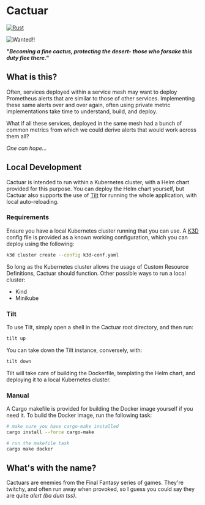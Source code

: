 # Cactuar

[![Rust](https://github.com/harrytucker/cactuar/actions/workflows/rust.yml/badge.svg)](https://github.com/harrytucker/cactuar/actions/workflows/rust.yml)

![Wanted!!](https://static.wikia.nocookie.net/finalfantasy/images/6/6e/Cactuar_FFVIII_Color_Art.jpg/revision/latest?cb=20130315023650)

_**"Becoming a fine cactus, protecting the desert- those who forsake this duty flee there."**_

## What is this?

Often, services deployed within a service mesh may want to deploy Prometheus
alerts that are similar to those of other services. Implementing these same
alerts over and over again, often using private metric implementations take time
to understand, build, and deploy.

What if all these services, deployed in the same mesh had a bunch of common
metrics from which we could derive alerts that would work across them all?

_One can hope..._

## Local Development

Cactuar is intended to run within a Kubernetes cluster, with a Helm chart
provided for this purpose. You can deploy the Helm chart yourself, but Cactuar
also supports the use of [Tilt](https://tilt.dev) for running the whole
application, with local auto-reloading.

### Requirements

Ensure you have a local Kubernetes cluster running that you can use. A
[K3D](https://k3d.io) config file is provided as a known working configuration,
which you can deploy using the following:

```sh
k3d cluster create --config k3d-conf.yaml
```

So long as the Kubernetes cluster allows the usage of Custom Resource
Definitions, Cactuar should function. Other possible ways to run a local
cluster:

- Kind
- Minikube

### Tilt

To use Tilt, simply open a shell in the Cactuar root directory, and then run:

```sh
tilt up
```

You can take down the Tilt instance, conversely, with:

```sh
tilt down
```

Tilt will take care of building the Dockerfile, templating the Helm chart, and
deploying it to a local Kubernetes cluster.

### Manual

A Cargo makefile is provided for building the Docker image yourself if you need
it. To build the Docker image, run the following task:

```sh
# make sure you have cargo-make installed
cargo install --force cargo-make

# run the makefile task
cargo make docker
```

## What's with the name?

Cactuars are enemies from the Final Fantasy series of games. They're twitchy,
and often run away when provoked, so I guess you could say they are quite
_alert (ba dum tss)_.
